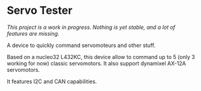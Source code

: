 Servo Tester
=============

_This project is a work in progress. Nothing is yet stable, and a lot of features are missing._

A device to quickly command servomoteurs and other stuff.

Based on a nucleo32 L432KC, this device allow to command up to 5 (only 3 working for now) classic servomotors.
It also support dynamixel AX-12A servomotors.

It features I2C and CAN capabilities. 
